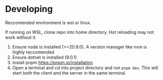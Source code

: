 # Developing

Reccomended environment is wsl or linux.

If running on WSL, clone repo into home directory. Hot reloading may not work without it.

1. Ensure node is installed (>=20.9.0). A version manager like nvm is highly reccomended
2. Ensure dotnet is installed (9.0.1)
3. Install pnpm https://pnpm.io/installation
4. Open a terminal and cd into project directory and run `pnpm dev`. This will start both the client and the server in the same terminal.

